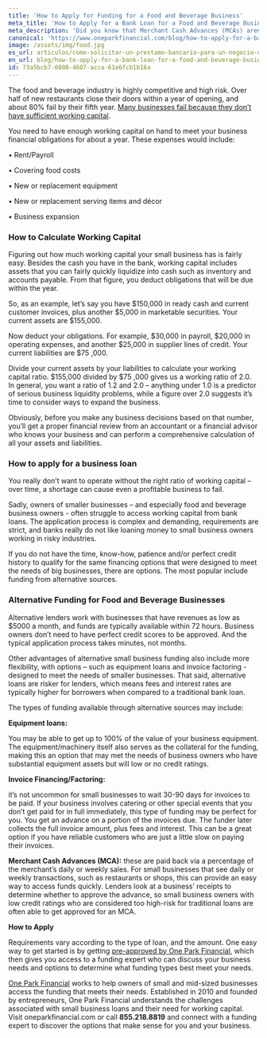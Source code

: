 ```yaml
---
title: 'How to Apply for Funding for a Food and Beverage Business'
meta_title: 'How to Apply for a Bank Loan for a Food and Beverage Business'
meta_description: 'Did you know that Merchant Cash Advances (MCAs) aren’t just for merchants? If you run a restaurant, a food truck or another type of food and beverage business, MCA funding may be the best way for you to easily access the funding you need to meet your financial obligations and/or grow your business.'
canonical: 'https://www.oneparkfinancial.com/blog/how-to-apply-for-a-bank-loan-for-a-food-and-beverage-business'
image: /assets/img/food.jpg
es_url: articulos/como-solicitar-un-prestamo-bancario-para-un-negocio-de-alimentos-y-bebidas
en_url: blog/how-to-apply-for-a-bank-loan-for-a-food-and-beverage-business
id: 73a5bcb7-0800-4607-acca-61e6fcb1b16a
---
```

The food and beverage industry is highly competitive and high risk. Over half of new restaurants close their doors within a year of opening, and about 80% fail by their fifth year. [Many businesses fail because they don’t have sufficient working capital](https://www.oneparkfinancial.com/blog/dont-wait-need-cash-apply-capital). 

You need to have enough working capital on hand to meet your business financial obligations for about a year. These expenses would include:

•	Rent/Payroll

•	Covering food costs

•	New or replacement equipment

•	New or replacement serving items and décor 

•	Business expansion

### How to Calculate Working Capital

Figuring out how much working capital your small business has is fairly easy. Besides the cash you have in the bank, working capital includes assets that you can fairly quickly liquidize into cash such as inventory and accounts payable. From that figure, you deduct obligations that will be due within the year.  

So, as an example, let’s say you have $150,000 in ready cash and current customer invoices, plus another $5,000 in marketable securities. Your current assets are $155,000.

Now deduct your obligations. For example, $30,000 in payroll, $20,000 in operating expenses, and another $25,000 in supplier lines of credit. Your current liabilities are $75 ,000. 

Divide your current assets by your liabilities to calculate your working capital ratio. $155,000 divided by  $75 ,000 gives us a working ratio of 2.0. In general, you want a ratio of 1.2 and 2.0 – anything under 1.0 is a predictor of serious business liquidity problems, while a figure over 2.0 suggests it’s time to consider ways to expand the business.  

Obviously, before you make any business decisions based on that number, you’ll get a proper financial review from an accountant or a financial advisor who knows your business and can perform a comprehensive calculation of all your assets and liabilities.

### How to apply for a business loan

You really don’t want to operate without the right ratio of working capital – over time, a shortage can cause even a profitable business to fail. 

Sadly, owners of smaller businesses – and especially food and beverage business owners - often struggle to access working capital from bank loans. The application process is complex and demanding, requirements are strict, and banks really do not like loaning money to small business owners working in risky industries. 

If you do not have the time, know-how, patience and/or perfect credit history to qualify for the same financing options that were designed to meet the needs of big businesses, there are options. The most popular include funding from alternative sources.

### Alternative Funding for Food and Beverage Businesses

Alternative lenders work with businesses that have revenues as low as $5000 a month, and funds are typically available within 72 hours. Business owners don’t need to have perfect credit scores to be approved. And the typical application process takes minutes, not months. 

Other advantages of alternative small business funding also include more flexibility, with options – such as equipment loans and invoice factoring - designed to meet the needs of smaller businesses. That said, alternative loans are risker for lenders, which means fees and interest rates are typically higher for borrowers when compared to a traditional bank loan. 

The types of funding available through alternative sources may include:

**Equipment loans:** 

 You may be able to get up to 100% of the value of your business equipment.   The equipment/machinery itself also serves as the collateral for the funding, making this an option that may met the needs of business owners who have substantial equipment assets but will low or no credit ratings.
 
**Invoice Financing/Factoring:**

it’s not uncommon for small businesses to wait 30-90 days for invoices to be paid. If your business involves catering or other special events that you don’t get paid for in full immediately, this type of funding may be perfect for you. You get an advance on a portion of the invoices due. The funder later collects the full invoice amount, plus fees and interest. This can be a great option if you have reliable customers who are just a little slow on paying their invoices.

**Merchant Cash Advances (MCA):**
these are paid back via a percentage of the merchant’s daily or weekly sales. For small businesses that see daily or weekly transactions, such as restaurants or shops, this can provide an easy way to access funds quickly. Lenders look at a business’ receipts to determine whether to approve the advance, so small business owners with low credit ratings who are considered too high-risk for traditional loans are often able to get approved for an MCA. 

**How to Apply**

Requirements vary according to the type of loan, and the amount. One easy way to get started is by getting [pre-approved by One Park Financial](https://www.oneparkfinancial.com/pre-qualification), which then gives you access to a funding expert who can discuss your business needs and options to determine what funding types best meet your needs.

[One Park Financial](https://www.oneparkfinancial.com/) works to help owners of small and mid-sized businesses access the funding that meets their needs. Established in 2010 and founded by entrepreneurs, One Park Financial understands the challenges associated with small business loans and their need for working capital. Visit oneparkfinancial.com or call **855.218.8819** and connect with a funding expert to discover the options that make sense for you and your business.